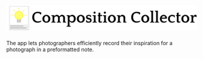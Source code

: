 # ![icon](banner.png)

The app lets photographers efficiently record their inspiration for a photograph in a preformatted note.
